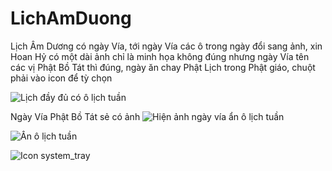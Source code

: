# LichAmDuong
Lịch Âm Dương có ngày Vía, tới ngày Vía các ô trong ngày đổi sang ảnh, xin Hoan Hỷ có một dài ảnh chỉ là minh họa không đúng nhưng ngày Vía tên các vị Phật Bồ Tát thì đúng, ngày ăn chay Phật Lịch trong Phật giáo, chuột phải vào icon để tỳ chọn


![Lịch đầy đủ có ô lịch tuần](https://github.com/user-attachments/assets/e20122b9-ade7-4413-b52e-d73524528ba2)

Ngày Vía Phật Bồ Tát sẻ có ảnh ![Hiện ảnh ngày vía ẩn ô lịch tuần](https://github.com/user-attachments/assets/ba5ef748-7291-4a45-a63a-0694528c7db4)

![Ẩn ô lịch tuần](https://github.com/user-attachments/assets/5393d6a8-717b-4d40-82fb-d3e8af48ac05)

![Icon system_tray](https://github.com/user-attachments/assets/ce1eac6d-e81e-485b-b0f5-20c827e16271)

